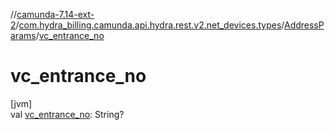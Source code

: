 //[camunda-7.14-ext-2](../../../index.md)/[com.hydra_billing.camunda.api.hydra.rest.v2.net_devices.types](../index.md)/[AddressParams](index.md)/[vc_entrance_no](vc_entrance_no.md)

# vc_entrance_no

[jvm]\
val [vc_entrance_no](vc_entrance_no.md): String?
